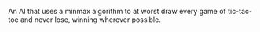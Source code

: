 An AI that uses a minmax algorithm to at worst draw every game of tic-tac-toe and never lose, winning wherever possible.
